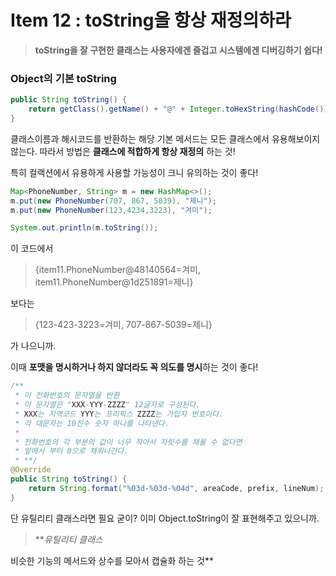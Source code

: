# Item 12 : toString을 항상 재정의하라

> **toString을 잘 구현한 클래스는 사용자에겐 즐겁고 시스템에겐 디버깅하기 쉽다!**
> 

### Object의 기본 toString

```java
public String toString() {
    return getClass().getName() + "@" + Integer.toHexString(hashCode());
}
```

클래스이름과 해시코드를 반환하는 해당 기본 메서드는 모든 클래스에서 유용해보이지 않는다. 따라서 방법은 **클래스에 적합하게 항상 재정의** 하는 것!

특히 컬랙션에서 유용하게 사용할 가능성이 크니 유의하는 것이 좋다!

```java
Map<PhoneNumber, String> m = new HashMap<>();
m.put(new PhoneNumber(707, 867, 5039), "제니");
m.put(new PhoneNumber(123,4234,3223), "겨미");

System.out.println(m.toString());
```

이 코드에서

> {item11.PhoneNumber@48140564=겨미, item11.PhoneNumber@1d251891=제니}
> 

보다는 

> {123-423-3223=겨미, 707-867-5039=제니}
> 

가 나으니까.

이때 **포맷을 명시하거나 하지 않더라도 꼭 의도를 명시**하는 것이 좋다!

```java
/**
 * 이 전화번호의 문자열을 반환
 * 이 문자열은 "XXX-YYY-ZZZZ" 12글자로 구성된다.
 * XXX는 지역코드 YYY는 프리픽스 ZZZZ는 가입자 번호이다.
 * 각 대문자는 10진수 숫자 하나를 나타낸다.
 *
 * 전화번호의 각 부분의 값이 너무 작아서 자릿수를 채울 수 없다면
 * 앞에서 부터 0으로 채워나간다.
 * **/
@Override
public String toString() {
    return String.format("%03d-%03d-%04d", areaCode, prefix, lineNum);
}
```

단 유틸리티 클래스라면 필요 굳이? 이미 Object.toString이 잘 표현해주고 있으니까.

> ***유틸리티 클래스* 

비슷한 기능의 메서드와 상수를 모아서 캡슐화 하는 것**
>